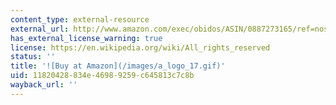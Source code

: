 ```yaml
---
content_type: external-resource
external_url: http://www.amazon.com/exec/obidos/ASIN/0887273165/ref=nosim/mitopencourse-20
has_external_license_warning: true
license: https://en.wikipedia.org/wiki/All_rights_reserved
status: ''
title: '![Buy at Amazon](/images/a_logo_17.gif)'
uid: 11820428-834e-4698-9259-c645813c7c8b
wayback_url: ''
---
```

